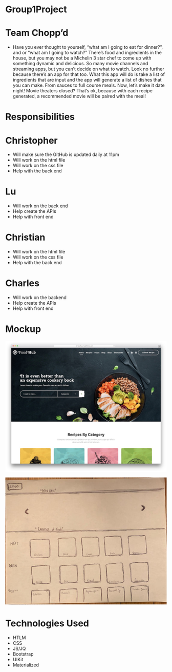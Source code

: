 # Group1Project




# Team Chopp’d

- Have you ever thought to yourself, “what am I going to eat for dinner?”,  and or “what am I going to watch?” There’s food and ingredients in the house, but you may not be a Michelin 3 star chef to come up with something dynamic and delicious. So many movie channels and streaming apps, but you can’t decide on what to watch. Look no further because there’s an app for that too. What this app will do is take a list of ingredients that are input and the app will generate a list of dishes that you can make. From sauces to full course meals. Now, let’s make it date night! Movie theaters closed? That’s ok, because with each recipe generated, a recommended movie will be paired with the meal!



# Responsibilities

# Christopher
- Will make sure the GitHub is updated daily at 11pm
- Will work on the html file
- Will work on the css file
- Help with the back end

# Lu
- Will work on the back end
- Help create the APIs
- Help with front end

# Christian
- Will work on the html file
- Will work on the css file
- Help with the back end

# Charles
- Will work on the backend
- Help create the APIs
- Help with front end




# Mockup

![End Product](/Assets/project1-image.png "End Product")

![Rough Draft 1](/Assets/project1-image4.jpeg "Rough Draft 1")



# Technologies Used
- HTLM
- CSS
- JS/JQ
- Bootstrap
- UIKit
- Materialized